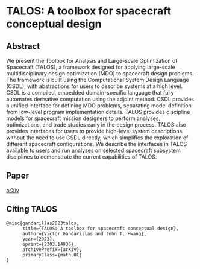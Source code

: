 # TALOS: A toolbox for spacecraft conceptual design

## Abstract

We present the Toolbox for Analysis and Large-scale Optimization of
Spacecraft (TALOS), a framework designed for applying large-scale
multidisciplinary design optimization (MDO) to spacecraft design
problems. The framework is built using the Computational System Design
Language (CSDL), with abstractions for users to describe systems at a
high level. CSDL is a compiled, embedded domain-specific language that
fully automates derivative computation using the adjoint method. CSDL
provides a unified interface for defining MDO problems, separating model
definition from low-level program implementation details. TALOS provides
discipline models for spacecraft mission designers to perform analyses,
optimizations, and trade studies early in the design process. TALOS also
provides interfaces for users to provide high-level system descriptions
without the need to use CSDL directly, which simplifies the exploration
of different spacecraft configurations. We describe the interfaces in
TALOS available to users and run analyses on selected spacecraft
subsystem disciplines to demonstrate the current capabilities of TALOS. 

## Paper

[arXiv](https://arxiv.org/abs/2303.14936)

## Citing TALOS

```
@misc{gandarillas2023talos,
      title={TALOS: A toolbox for spacecraft conceptual design}, 
      author={Victor Gandarillas and John T. Hwang},
      year={2023},
      eprint={2303.14936},
      archivePrefix={arXiv},
      primaryClass={math.OC}
}
```